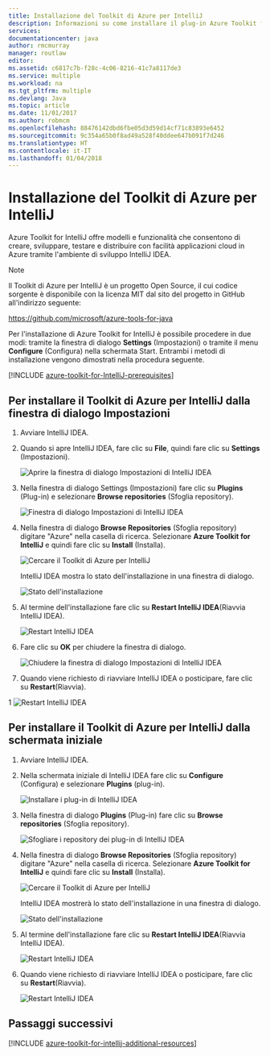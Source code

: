 ```yaml
---
title: Installazione del Toolkit di Azure per IntelliJ
description: Informazioni su come installare il plug-in Azure Toolkit for IntelliJ per creare e distribuire applicazioni cloud in Azure.
services: 
documentationcenter: java
author: rmcmurray
manager: routlaw
editor: 
ms.assetid: c6817c7b-f28c-4c06-8216-41c7a8117de3
ms.service: multiple
ms.workload: na
ms.tgt_pltfrm: multiple
ms.devlang: Java
ms.topic: article
ms.date: 11/01/2017
ms.author: robmcm
ms.openlocfilehash: 88476142dbd6fbe05d3d59d14cf71c83893e6452
ms.sourcegitcommit: 9c354a65b0f8ad49a528f40ddee647b091f7d246
ms.translationtype: HT
ms.contentlocale: it-IT
ms.lasthandoff: 01/04/2018
---
```

# <a name="installing-the-azure-toolkit-for-intellij"></a>Installazione del Toolkit di Azure per IntelliJ

Azure Toolkit for IntelliJ offre modelli e funzionalità che consentono di creare, sviluppare, testare e distribuire con facilità applicazioni cloud in Azure tramite l'ambiente di sviluppo IntelliJ IDEA.

> [!NOTE] 
> 
> Il Toolkit di Azure per IntelliJ è un progetto Open Source, il cui codice sorgente è disponibile con la licenza MIT dal sito del progetto in GitHub all'indirizzo seguente: 
> 
> <https://github.com/microsoft/azure-tools-for-java> 
> 

Per l'installazione di Azure Toolkit for IntelliJ è possibile procedere in due modi: tramite la finestra di dialogo **Settings** (Impostazioni) o tramite il menu **Configure** (Configura) nella schermata Start. Entrambi i metodi di installazione vengono dimostrati nella procedura seguente.

[!INCLUDE [azure-toolkit-for-IntelliJ-prerequisites](../includes/azure-toolkit-for-intellij-prerequisites.md)]

## <a name="to-install-the-azure-toolkit-for-intellij-from-the-settings-dialog-box"></a>Per installare il Toolkit di Azure per IntelliJ dalla finestra di dialogo Impostazioni

1. Avviare IntelliJ IDEA.

1. Quando si apre IntelliJ IDEA, fare clic su **File**, quindi fare clic su **Settings** (Impostazioni).
   
   ![Aprire la finestra di dialogo Impostazioni di IntelliJ IDEA][01a]

1. Nella finestra di dialogo Settings (Impostazioni) fare clic su **Plugins** (Plug-in) e selezionare **Browse repositories** (Sfoglia repository).
   
   ![Finestra di dialogo Impostazioni di IntelliJ IDEA][02a]

1. Nella finestra di dialogo **Browse Repositories** (Sfoglia repository) digitare "Azure" nella casella di ricerca. Selezionare **Azure Toolkit for IntelliJ** e quindi fare clic su **Install** (Installa).
   
   ![Cercare il Toolkit di Azure per IntelliJ][03]
   
   IntelliJ IDEA mostra lo stato dell'installazione in una finestra di dialogo.
   
   ![Stato dell'installazione][04]

1. Al termine dell'installazione fare clic su **Restart IntelliJ IDEA**(Riavvia IntelliJ IDEA).
   
   ![Restart IntelliJ IDEA][05]

1. Fare clic su **OK** per chiudere la finestra di dialogo.
   
   ![Chiudere la finestra di dialogo Impostazioni di IntelliJ IDEA][06]

1. Quando viene richiesto di riavviare IntelliJ IDEA o posticipare, fare clic su **Restart**(Riavvia).
   
1   ![Restart IntelliJ IDEA][07]

## <a name="to-install-the-azure-toolkit-for-intellij-from-the-start-screen"></a>Per installare il Toolkit di Azure per IntelliJ dalla schermata iniziale

1. Avviare IntelliJ IDEA.

1. Nella schermata iniziale di IntelliJ IDEA fare clic su **Configure** (Configura) e selezionare **Plugins** (plug-in).
   
   ![Installare i plug-in di IntelliJ IDEA][01b]

1. Nella finestra di dialogo **Plugins** (Plug-in) fare clic su **Browse repositories** (Sfoglia repository).
   
   ![Sfogliare i repository dei plug-in di IntelliJ IDEA][02b]

1. Nella finestra di dialogo **Browse Repositories** (Sfoglia repository) digitare "Azure" nella casella di ricerca. Selezionare **Azure Toolkit for IntelliJ** e quindi fare clic su **Install** (Installa).
   
   ![Cercare il Toolkit di Azure per IntelliJ][03]
   
   IntelliJ IDEA mostrerà lo stato dell'installazione in una finestra di dialogo.
   
   ![Stato dell'installazione][04]

1. Al termine dell'installazione fare clic su **Restart IntelliJ IDEA**(Riavvia IntelliJ IDEA).
   
   ![Restart IntelliJ IDEA][05]

1. Quando viene richiesto di riavviare IntelliJ IDEA o posticipare, fare clic su **Restart**(Riavvia).
   
   ![Restart IntelliJ IDEA][07]

## <a name="next-steps"></a>Passaggi successivi

[!INCLUDE [azure-toolkit-for-intellij-additional-resources](../includes/azure-toolkit-for-intellij-additional-resources.md)]

<!-- URL List -->

<!-- IMG List -->

[01a]: media/azure-toolkit-for-intellij-installation/01-intellij-file-settings.png
[01b]: media/azure-toolkit-for-intellij-installation/01-intellij-configure-dropdown.png
[02a]: media/azure-toolkit-for-intellij-installation/02-intellij-settings-dialog.png
[02b]: media/azure-toolkit-for-intellij-installation/02-intellij-plugins-dialog.png
[03]: media/azure-toolkit-for-intellij-installation/03-intellij-browse-repositories.png
[04]: media/azure-toolkit-for-intellij-installation/04-install-progress.png
[05]: media/azure-toolkit-for-intellij-installation/05-restart-intellij.png
[06]: media/azure-toolkit-for-intellij-installation/06-intellij-settings-dialog.png
[07]: media/azure-toolkit-for-intellij-installation/07-restart-intellij.png
